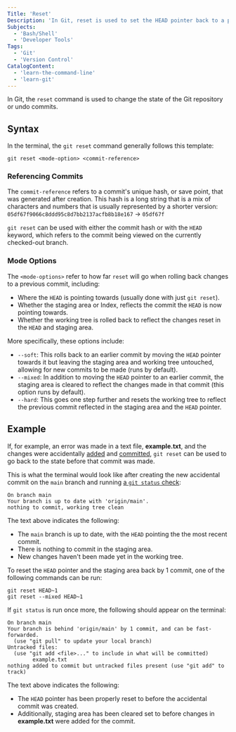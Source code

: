 ```yaml
---
Title: 'Reset'
Description: 'In Git, reset is used to set the HEAD pointer back to a previous commit and optionally undo staged changes and the working tree.'
Subjects:
  - 'Bash/Shell'
  - 'Developer Tools'
Tags:
  - 'Git'
  - 'Version Control'
CatalogContent:
  - 'learn-the-command-line'
  - 'learn-git'
---
```


In Git, the `reset` command is used to change the state of the Git repository or undo commits.

## Syntax

In the terminal, the `git reset` command generally follows this template:


```pseudo
git reset <mode-option> <commit-reference>
```

### Referencing Commits

The `commit-reference` refers to a commit's unique hash, or save point, that was generated after creation. This hash is a long string that is a mix of characters and numbers that is usually represented by a shorter version: `05df67f9066c8ddd95c8d7bb2137acfb8b18e167` -> `05df67f`

`git reset` can be used with either the commit hash or with the `HEAD` keyword, which refers to the commit being viewed on the currently checked-out branch.

### Mode Options

The `<mode-options>` refer to how far `reset` will go when rolling back changes to a previous commit, including:

- Where the `HEAD` is pointing towards (usually done with just `git reset`).
- Whether the staging area or Index, reflects the commit the `HEAD` is now pointing towards.
- Whether the working tree is rolled back to reflect the changes reset in the `HEAD` and staging area.

More specifically, these options include:

- `--soft`: This rolls back to an earlier commit by moving the `HEAD` pointer towards it but leaving the staging area and working tree untouched, allowing for new commits to be made (runs by default).
- `--mixed`: In addition to moving the `HEAD` pointer to an earlier commit, the staging area is cleared to reflect the changes made in that commit (this option runs by default).
- `--hard`: This goes one step further and resets the working tree to reflect the previous commit reflected in the staging area and the `HEAD` pointer.

## Example

If, for example, an error was made in a text file, **example.txt**, and the changes were accidentally [added](https://www.codecademy.com/resources/docs/git/add) and [committed](codecademy.com/resources/docs/git/commit), `git reset` can be used to go back to the state before that commit was made.

This is what the terminal would look like after creating the new accidental commit on the `main` branch and running [a `git status` check](https://www.codecademy.com/resources/docs/git/status):

```
On branch main
Your branch is up to date with 'origin/main'.
nothing to commit, working tree clean
```

The text above indicates the following:

- The `main` branch is up to date, with the `HEAD` pointing the the most recent commit.
- There is nothing to commit in the staging area.
- New changes haven't been made yet in the working tree.

To reset the `HEAD` pointer and the staging area back by 1 commit, one of the following commands can be run:

```git
git reset HEAD~1
git reset --mixed HEAD~1
```

If `git status` is run once more, the following should appear on the terminal:

```
On branch main
Your branch is behind 'origin/main' by 1 commit, and can be fast-forwarded.
  (use "git pull" to update your local branch)
Untracked files:
  (use "git add <file>..." to include in what will be committed)
        example.txt
nothing added to commit but untracked files present (use "git add" to track)
```

The text above indicates the following:

- The `HEAD` pointer has been properly reset to before the accidental commit was created.
- Additionally, staging area has been cleared set to before changes in **example.txt** were added for the commit.

